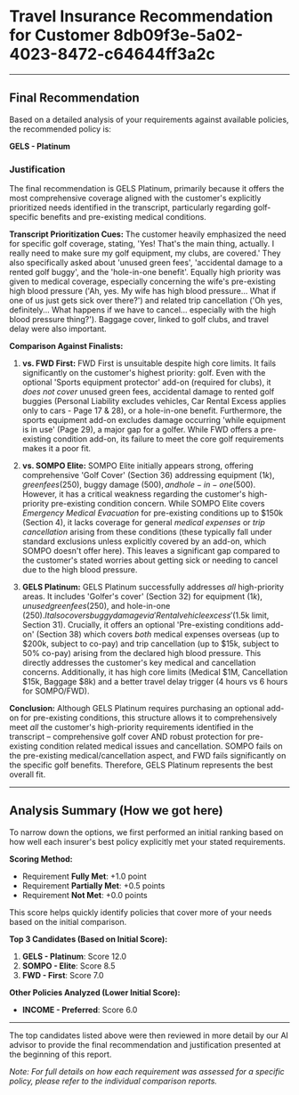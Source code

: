 # Travel Insurance Recommendation for Customer 8db09f3e-5a02-4023-8472-c64644ff3a2c

---

## Final Recommendation
Based on a detailed analysis of your requirements against available policies, the recommended policy is:

**GELS - Platinum**

### Justification
The final recommendation is GELS Platinum, primarily because it offers the most comprehensive coverage aligned with the customer's explicitly prioritized needs identified in the transcript, particularly regarding golf-specific benefits and pre-existing medical conditions.

**Transcript Prioritization Cues:** The customer heavily emphasized the need for specific golf coverage, stating, 'Yes! That's the main thing, actually. I really need to make sure my golf equipment, my clubs, are covered.' They also specifically asked about 'unused green fees', 'accidental damage to a rented golf buggy', and the 'hole-in-one benefit'. Equally high priority was given to medical coverage, especially concerning the wife's pre-existing high blood pressure ('Ah, yes. My wife has high blood pressure... What if one of us just gets sick over there?') and related trip cancellation ('Oh yes, definitely... What happens if we have to cancel... especially with the high blood pressure thing?'). Baggage cover, linked to golf clubs, and travel delay were also important.

**Comparison Against Finalists:**

1.  **vs. FWD First:** FWD First is unsuitable despite high core limits. It fails significantly on the customer's highest priority: golf. Even with the optional 'Sports equipment protector' add-on (required for clubs), it *does not cover* unused green fees, accidental damage to rented golf buggies (Personal Liability excludes vehicles, Car Rental Excess applies only to cars - Page 17 & 28), or a hole-in-one benefit. Furthermore, the sports equipment add-on excludes damage occurring 'while equipment is in use' (Page 29), a major gap for a golfer. While FWD offers a pre-existing condition add-on, its failure to meet the core golf requirements makes it a poor fit.

2.  **vs. SOMPO Elite:** SOMPO Elite initially appears strong, offering comprehensive 'Golf Cover' (Section 36) addressing equipment ($1k), green fees ($250), buggy damage ($500), and hole-in-one ($500). However, it has a critical weakness regarding the customer's high-priority pre-existing condition concern. While SOMPO Elite covers *Emergency Medical Evacuation* for pre-existing conditions up to $150k (Section 4), it lacks coverage for general *medical expenses* or *trip cancellation* arising from these conditions (these typically fall under standard exclusions unless explicitly covered by an add-on, which SOMPO doesn't offer here). This leaves a significant gap compared to the customer's stated worries about getting sick or needing to cancel due to the high blood pressure.

3.  **GELS Platinum:** GELS Platinum successfully addresses *all* high-priority areas. It includes 'Golfer's cover' (Section 32) for equipment ($1k), unused green fees ($250), and hole-in-one ($250). It also covers buggy damage via 'Rental vehicle excess' ($1.5k limit, Section 31). Crucially, it offers an optional 'Pre-existing conditions add-on' (Section 38) which covers *both* medical expenses overseas (up to $200k, subject to co-pay) and trip cancellation (up to $15k, subject to 50% co-pay) arising from the declared high blood pressure. This directly addresses the customer's key medical and cancellation concerns. Additionally, it has high core limits (Medical $1M, Cancellation $15k, Baggage $8k) and a better travel delay trigger (4 hours vs 6 hours for SOMPO/FWD).

**Conclusion:** Although GELS Platinum requires purchasing an optional add-on for pre-existing conditions, this structure allows it to comprehensively meet *all* the customer's high-priority requirements identified in the transcript – comprehensive golf cover AND robust protection for pre-existing condition related medical issues and cancellation. SOMPO fails on the pre-existing medical/cancellation aspect, and FWD fails significantly on the specific golf benefits. Therefore, GELS Platinum represents the best overall fit.

---

## Analysis Summary (How we got here)
To narrow down the options, we first performed an initial ranking based on how well each insurer's best policy explicitly met your stated requirements.

**Scoring Method:**
- Requirement **Fully Met**: +1.0 point
- Requirement **Partially Met**: +0.5 points
- Requirement **Not Met**: +0.0 points

This score helps quickly identify policies that cover more of your needs based on the initial comparison.

**Top 3 Candidates (Based on Initial Score):**
1. **GELS - Platinum**: Score 12.0
2. **SOMPO - Elite**: Score 8.5
3. **FWD - First**: Score 7.0

**Other Policies Analyzed (Lower Initial Score):**
- **INCOME - Preferred**: Score 6.0

---

The top candidates listed above were then reviewed in more detail by our AI advisor to provide the final recommendation and justification presented at the beginning of this report.

*Note: For full details on how each requirement was assessed for a specific policy, please refer to the individual comparison reports.*